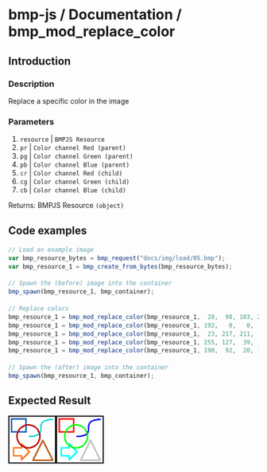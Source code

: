 # bmp-js / Documentation / bmp_mod_replace_color
## Introduction

### Description

Replace a specific color in the image

### Parameters

1. `resource` | `BMPJS Resource`
2. `pr` | `Color channel Red (parent)`
3. `pg` | `Color channel Green (parent)`
4. `pb` | `Color channel Blue (parent)`
5. `cr` | `Color channel Red (child)`
6. `cg` | `Color channel Green (child)`
7. `cb` | `Color channel Blue (child)`

Returns: BMPJS Resource `(object)`

## Code examples

```js
// Load an example image
var bmp_resource_bytes = bmp_request("docs/img/load/05.bmp");
var bmp_resource_1 = bmp_create_from_bytes(bmp_resource_bytes);

// Spawn the (before) image into the container
bmp_spawn(bmp_resource_1, bmp_container);

// Replace colors
bmp_resource_1 = bmp_mod_replace_color(bmp_resource_1,  28,  98, 183, 255,   0,   0);
bmp_resource_1 = bmp_mod_replace_color(bmp_resource_1, 192,   0,   0,   0, 255,   0);
bmp_resource_1 = bmp_mod_replace_color(bmp_resource_1,  23, 217, 211,   0,   0, 255);
bmp_resource_1 = bmp_mod_replace_color(bmp_resource_1, 255, 127,  39,   0, 255, 255);
bmp_resource_1 = bmp_mod_replace_color(bmp_resource_1, 190,  92,  20, 192, 192, 192);

// Spawn the (after) image into the container
bmp_spawn(bmp_resource_1, bmp_container);
```

## Expected Result

![expected-result](./img/019.png)
